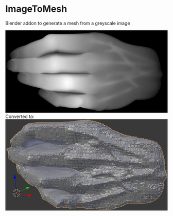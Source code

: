 # ImageToMesh
Blender addon to generate a mesh from a greyscale image

![2D hand](/readme/hand.png?raw=true "2D hand")
Converted to:
![3D hand](/readme/hand3D.png?raw=true "3D hand")
